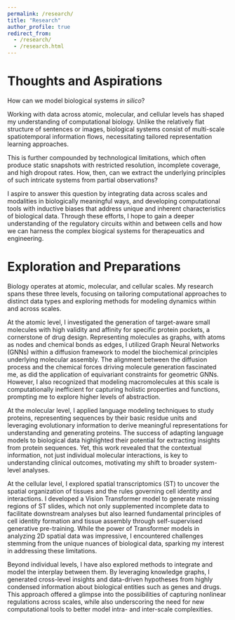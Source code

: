 ```yaml
---
permalink: /research/
title: "Research"
author_profile: true
redirect_from: 
  - /research/
  - /research.html
---
```


Thoughts and Aspirations
======

How can we model biological systems <i>in silico</i>?

Working with data across atomic, molecular, and cellular levels has shaped my understanding of computational biology. Unlike the relatively flat structure of sentences or images, biological systems consist of multi-scale spatiotemporal information flows, necessitating tailored representation learning approaches.

This is further compounded by technological limitations, which often produce static snapshots with restricted resolution, incomplete coverage, and high dropout rates. How, then, can we extract the underlying principles of such intricate systems from partial observations? 

I aspire to answer this question by integrating data across scales and modalities in biologically meaningful ways, and developing computational tools with inductive biases that address unique and inherent characteristics of biological data. Through these efforts, I hope to gain a deeper understanding of the regulatory circuits within and between cells and how we can harness the complex biogical systems for therapeuatics and engineering.

Exploration and Preparations
======
Biology operates at atomic, molecular, and cellular scales. My research spans these three levels, focusing on tailoring computational approaches to distinct data types and exploring methods for modeling dynamics within and across scales.
 
At the atomic level, I investigated the generation of target-aware small molecules with high validity and affinity for specific protein pockets, a cornerstone of drug design. Representing molecules as graphs, with atoms as nodes and chemical bonds as edges, I utilized Graph Neural Networks (GNNs) within a diffusion framework to model the biochemical principles underlying molecular assembly. The alignment between the diffusion process and the chemical forces driving molecule generation fascinated me, as did the application of equivariant constraints for geometric GNNs. However, I also recognized that modeling macromolecules at this scale is computationally inefficient for capturing holistic properties and functions, prompting me to explore higher levels of abstraction.

At the molecular level, I applied language modeling techniques to study proteins, representing sequences by their basic residue units and leveraging evolutionary information to derive meaningful representations for understanding and generating proteins. The success of adapting language models to biological data highlighted their potential for extracting insights from protein sequences. Yet, this work revealed that the contextual information, not just individual molecular interactions, is key to understanding clinical outcomes, motivating my shift to broader system-level analyses.

At the cellular level, I explored spatial transcriptomics (ST) to uncover the spatial organization of tissues and the rules governing cell identity and interactions. I developed a Vision Transformer model to generate missing regions of ST slides, which not only supplemented incomplete data to facilitate downstream analyses but also learned fundamental principles of cell identity formation and tissue assembly through self-supervised generative pre-training. While the power of Transformer models in analyzing 2D spatial data was impressive, I encountered challenges stemming from the unique nuances of biological data, sparking my interest in addressing these limitations.

Beyond individual levels, I have also explored methods to integrate and model the interplay between them. By leveraging knowledge graphs, I generated cross-level insights and data-driven hypotheses from highly condensed information about biological entities such as genes and drugs. This approach offered a glimpse into the possibilities of capturing nonlinear regulations across scales, while also underscoring the need for new computational tools to better model intra- and inter-scale complexities.